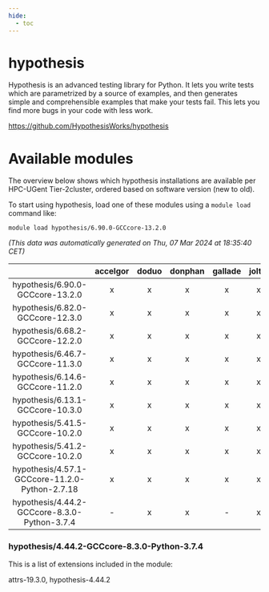 ```yaml
---
hide:
  - toc
---
```


hypothesis
==========


Hypothesis is an advanced testing library for Python. It lets you write tests which are parametrized by a source of examples, and then generates simple and comprehensible examples that make your tests fail. This lets you find more bugs in your code with less work.

https://github.com/HypothesisWorks/hypothesis
# Available modules


The overview below shows which hypothesis installations are available per HPC-UGent Tier-2cluster, ordered based on software version (new to old).

To start using hypothesis, load one of these modules using a `module load` command like:

```shell
module load hypothesis/6.90.0-GCCcore-13.2.0
```

*(This data was automatically generated on Thu, 07 Mar 2024 at 18:35:40 CET)*  

| |accelgor|doduo|donphan|gallade|joltik|skitty|
| :---: | :---: | :---: | :---: | :---: | :---: | :---: |
|hypothesis/6.90.0-GCCcore-13.2.0|x|x|x|x|x|x|
|hypothesis/6.82.0-GCCcore-12.3.0|x|x|x|x|x|x|
|hypothesis/6.68.2-GCCcore-12.2.0|x|x|x|x|x|x|
|hypothesis/6.46.7-GCCcore-11.3.0|x|x|x|x|x|x|
|hypothesis/6.14.6-GCCcore-11.2.0|x|x|x|x|x|x|
|hypothesis/6.13.1-GCCcore-10.3.0|x|x|x|x|x|x|
|hypothesis/5.41.5-GCCcore-10.2.0|x|x|x|x|x|x|
|hypothesis/5.41.2-GCCcore-10.2.0|x|x|x|x|x|x|
|hypothesis/4.57.1-GCCcore-11.2.0-Python-2.7.18|x|x|x|x|x|x|
|hypothesis/4.44.2-GCCcore-8.3.0-Python-3.7.4|-|x|x|-|x|x|


### hypothesis/4.44.2-GCCcore-8.3.0-Python-3.7.4

This is a list of extensions included in the module:

attrs-19.3.0, hypothesis-4.44.2